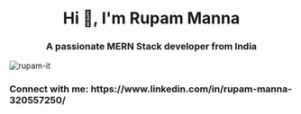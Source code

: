 <h1 align="center">Hi 👋, I'm Rupam Manna</h1>
<h3 align="center">A passionate MERN Stack developer from India</h3>

<p align="left"> <img src="https://komarev.com/ghpvc/?username=rupam-it&label=Profile%20views&color=0e75b6&style=flat" alt="rupam-it" /> </p>

<h3 align="left">Connect with me: https://www.linkedin.com/in/rupam-manna-320557250/</h3>


